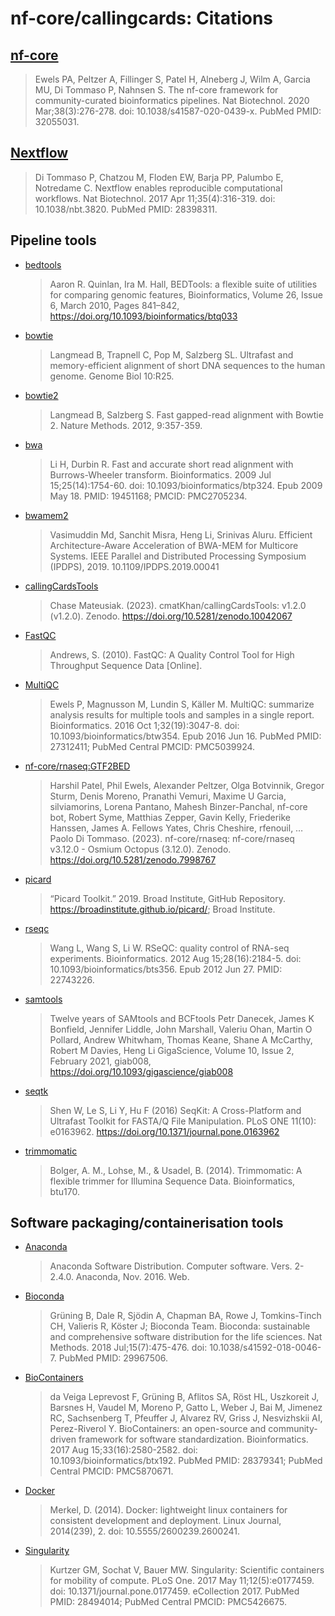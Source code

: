 # nf-core/callingcards: Citations

## [nf-core](https://pubmed.ncbi.nlm.nih.gov/32055031/)

> Ewels PA, Peltzer A, Fillinger S, Patel H, Alneberg J, Wilm A, Garcia MU, Di Tommaso P, Nahnsen S. The nf-core framework for community-curated bioinformatics pipelines. Nat Biotechnol. 2020 Mar;38(3):276-278. doi: 10.1038/s41587-020-0439-x. PubMed PMID: 32055031.

## [Nextflow](https://pubmed.ncbi.nlm.nih.gov/28398311/)

> Di Tommaso P, Chatzou M, Floden EW, Barja PP, Palumbo E, Notredame C. Nextflow enables reproducible computational workflows. Nat Biotechnol. 2017 Apr 11;35(4):316-319. doi: 10.1038/nbt.3820. PubMed PMID: 28398311.

## Pipeline tools

- [bedtools](https://doi.org/10.1093/bioinformatics/btq033)

  > Aaron R. Quinlan, Ira M. Hall, BEDTools: a flexible suite of utilities for comparing genomic features, Bioinformatics, Volume 26, Issue 6, March 2010, Pages 841–842, https://doi.org/10.1093/bioinformatics/btq033

- [bowtie](https://genomebiology.biomedcentral.com/articles/10.1186/gb-2009-10-3-r25)

  > Langmead B, Trapnell C, Pop M, Salzberg SL. Ultrafast and memory-efficient alignment of short DNA sequences to the human genome. Genome Biol 10:R25.

- [bowtie2](https://www.nature.com/articles/nmeth.1923)

  > Langmead B, Salzberg S. Fast gapped-read alignment with Bowtie 2. Nature Methods. 2012, 9:357-359.

- [bwa](https://pubmed.ncbi.nlm.nih.gov/19451168/)

  > Li H, Durbin R. Fast and accurate short read alignment with Burrows-Wheeler transform. Bioinformatics. 2009 Jul 15;25(14):1754-60. doi: 10.1093/bioinformatics/btp324. Epub 2009 May 18. PMID: 19451168; PMCID: PMC2705234.

- [bwamem2](https://doi.org/10.1109/IPDPS.2019.00041)

  > Vasimuddin Md, Sanchit Misra, Heng Li, Srinivas Aluru. Efficient Architecture-Aware Acceleration of BWA-MEM for Multicore Systems. IEEE Parallel and Distributed Processing Symposium (IPDPS), 2019. 10.1109/IPDPS.2019.00041

- [callingCardsTools](https://zenodo.org/records/10042067)

  > Chase Mateusiak. (2023). cmatKhan/callingCardsTools: v1.2.0 (v1.2.0). Zenodo. https://doi.org/10.5281/zenodo.10042067

- [FastQC](https://www.bioinformatics.babraham.ac.uk/projects/fastqc/)

  > Andrews, S. (2010). FastQC: A Quality Control Tool for High Throughput Sequence Data [Online].

- [MultiQC](https://pubmed.ncbi.nlm.nih.gov/27312411/)

  > Ewels P, Magnusson M, Lundin S, Käller M. MultiQC: summarize analysis results for multiple tools and samples in a single report. Bioinformatics. 2016 Oct 1;32(19):3047-8. doi: 10.1093/bioinformatics/btw354. Epub 2016 Jun 16. PubMed PMID: 27312411; PubMed Central PMCID: PMC5039924.

- [nf-core/rnaseq:GTF2BED](https://github.com/nf-core/rnaseq/blob/master/bin/gtf2bed)

  > Harshil Patel, Phil Ewels, Alexander Peltzer, Olga Botvinnik, Gregor Sturm, Denis Moreno, Pranathi Vemuri, Maxime U Garcia, silviamorins, Lorena Pantano, Mahesh Binzer-Panchal, nf-core bot, Robert Syme, Matthias Zepper, Gavin Kelly, Friederike Hanssen, James A. Fellows Yates, Chris Cheshire, rfenouil, … Paolo Di Tommaso. (2023). nf-core/rnaseq: nf-core/rnaseq v3.12.0 - Osmium Octopus (3.12.0). Zenodo. https://doi.org/10.5281/zenodo.7998767

- [picard](http://broadinstitute.github.io/picard/)

  > “Picard Toolkit.” 2019. Broad Institute, GitHub Repository. https://broadinstitute.github.io/picard/; Broad Institute.

- [rseqc](https://rseqc.sourceforge.net/)

  > Wang L, Wang S, Li W. RSeQC: quality control of RNA-seq experiments. Bioinformatics. 2012 Aug 15;28(16):2184-5. doi: 10.1093/bioinformatics/bts356. Epub 2012 Jun 27. PMID: 22743226.

- [samtools](https://doi.org/10.1093/gigascience/giab008)

  > Twelve years of SAMtools and BCFtools Petr Danecek, James K Bonfield, Jennifer Liddle, John Marshall, Valeriu Ohan, Martin O Pollard, Andrew Whitwham, Thomas Keane, Shane A McCarthy, Robert M Davies, Heng Li GigaScience, Volume 10, Issue 2, February 2021, giab008, https://doi.org/10.1093/gigascience/giab008

- [seqtk](https://doi.org/10.1371/journal.pone.0163962)

  > Shen W, Le S, Li Y, Hu F (2016) SeqKit: A Cross-Platform and Ultrafast Toolkit for FASTA/Q File Manipulation. PLoS ONE 11(10): e0163962. https://doi.org/10.1371/journal.pone.0163962

- [trimmomatic](http://www.usadellab.org/cms/?page=trimmomatic)

  > Bolger, A. M., Lohse, M., & Usadel, B. (2014). Trimmomatic: A flexible trimmer for Illumina Sequence Data. Bioinformatics, btu170.

## Software packaging/containerisation tools

- [Anaconda](https://anaconda.com)

  > Anaconda Software Distribution. Computer software. Vers. 2-2.4.0. Anaconda, Nov. 2016. Web.

- [Bioconda](https://pubmed.ncbi.nlm.nih.gov/29967506/)

  > Grüning B, Dale R, Sjödin A, Chapman BA, Rowe J, Tomkins-Tinch CH, Valieris R, Köster J; Bioconda Team. Bioconda: sustainable and comprehensive software distribution for the life sciences. Nat Methods. 2018 Jul;15(7):475-476. doi: 10.1038/s41592-018-0046-7. PubMed PMID: 29967506.

- [BioContainers](https://pubmed.ncbi.nlm.nih.gov/28379341/)

  > da Veiga Leprevost F, Grüning B, Aflitos SA, Röst HL, Uszkoreit J, Barsnes H, Vaudel M, Moreno P, Gatto L, Weber J, Bai M, Jimenez RC, Sachsenberg T, Pfeuffer J, Alvarez RV, Griss J, Nesvizhskii AI, Perez-Riverol Y. BioContainers: an open-source and community-driven framework for software standardization. Bioinformatics. 2017 Aug 15;33(16):2580-2582. doi: 10.1093/bioinformatics/btx192. PubMed PMID: 28379341; PubMed Central PMCID: PMC5870671.

- [Docker](https://dl.acm.org/doi/10.5555/2600239.2600241)

  > Merkel, D. (2014). Docker: lightweight linux containers for consistent development and deployment. Linux Journal, 2014(239), 2. doi: 10.5555/2600239.2600241.

- [Singularity](https://pubmed.ncbi.nlm.nih.gov/28494014/)

  > Kurtzer GM, Sochat V, Bauer MW. Singularity: Scientific containers for mobility of compute. PLoS One. 2017 May 11;12(5):e0177459. doi: 10.1371/journal.pone.0177459. eCollection 2017. PubMed PMID: 28494014; PubMed Central PMCID: PMC5426675.
